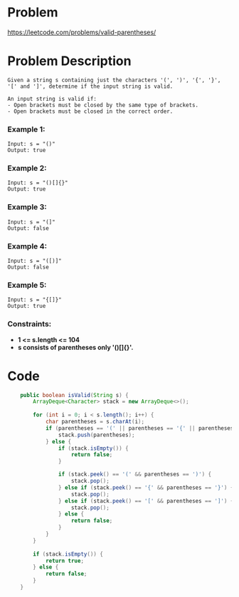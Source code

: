 # Problem
https://leetcode.com/problems/valid-parentheses/
# Problem Description
```
Given a string s containing just the characters '(', ')', '{', '}', '[' and ']', determine if the input string is valid.

An input string is valid if:
- Open brackets must be closed by the same type of brackets.
- Open brackets must be closed in the correct order.
```

### Example 1:
```
Input: s = "()"
Output: true
```
### Example 2:
```
Input: s = "()[]{}"
Output: true
```
### Example 3:
```
Input: s = "(]"
Output: false
```
### Example 4:
```
Input: s = "([)]"
Output: false
```
### Example 5:
```
Input: s = "{[]}"
Output: true
```
### Constraints:
- **1 <= s.length <= 104**
- **s consists of parentheses only '()[]{}'.**

# Code
```java
    public boolean isValid(String s) {
        ArrayDeque<Character> stack = new ArrayDeque<>();
        
        for (int i = 0; i < s.length(); i++) {
            char parentheses = s.charAt(i);
            if (parentheses == '(' || parentheses == '{' || parentheses == '[') {
                stack.push(parentheses);
            } else {
                if (stack.isEmpty()) {
                    return false;
                }

                if (stack.peek() == '(' && parentheses == ')') {
                    stack.pop();
                } else if (stack.peek() == '{' && parentheses == '}') {
                    stack.pop();
                } else if (stack.peek() == '[' && parentheses == ']') {
                    stack.pop();
                } else {
                    return false;
                }
            }
        }
        
        if (stack.isEmpty()) {
            return true;                
        } else {
            return false;
        }
    }
```

